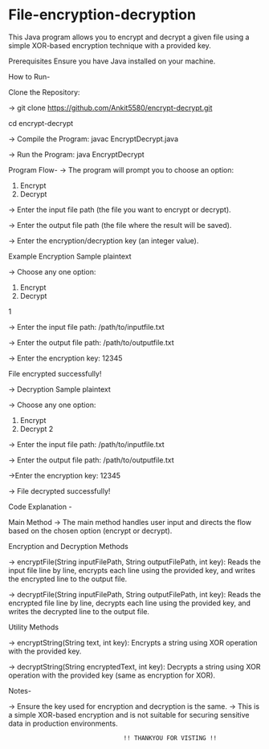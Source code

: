 # File-encryption-decryption

This Java program allows you to encrypt and decrypt a given file using a simple XOR-based encryption technique with a provided key.

Prerequisites
Ensure you have Java installed on your machine.



 How to Run-


Clone the Repository:

-> git clone https://github.com/Ankit5580/encrypt-decrypt.git
 
 
cd encrypt-decrypt



-> Compile the Program:
javac EncryptDecrypt.java


-> Run the Program:
java EncryptDecrypt



Program Flow-
-> The program will prompt you to choose an option:

1. Encrypt
2. Decrypt


-> Enter the input file path (the file you want to encrypt or decrypt).

-> Enter the output file path (the file where the result will be saved).

-> Enter the encryption/decryption key (an integer value).

Example
Encryption
Sample plaintext




-> Choose any one option: 
1. Encrypt
2. Decrypt

1

-> Enter the input file path: 
/path/to/inputfile.txt

-> Enter the output file path: 
/path/to/outputfile.txt

-> Enter the encryption key: 
12345


File encrypted successfully!

-> Decryption
Sample plaintext


-> Choose any one option: 
1. Encrypt
2. Decrypt
2


-> Enter the input file path: 
/path/to/inputfile.txt

-> Enter the output file path: 
/path/to/outputfile.txt

->Enter the encryption key: 
12345

-> File decrypted successfully!



Code Explanation -

Main Method
-> The main method handles user input and directs the flow based on the chosen option (encrypt or decrypt).

Encryption and Decryption Methods

-> encryptFile(String inputFilePath, String outputFilePath, int key): Reads the input file line by line, encrypts each line using the provided key, and writes the encrypted line to the output file.

-> decryptFile(String inputFilePath, String outputFilePath, int key): Reads the encrypted file line by line, decrypts each line using the provided key, and writes the decrypted line to the output file.


Utility Methods

-> encryptString(String text, int key): Encrypts a string using XOR operation with the provided key.

-> decryptString(String encryptedText, int key): Decrypts a string using XOR operation with the provided key (same as encryption for XOR).


Notes-

-> Ensure the key used for encryption and decryption is the same.
-> This is a simple XOR-based encryption and is not suitable for securing sensitive data in production environments.


                                    !! THANKYOU FOR VISTING !!

